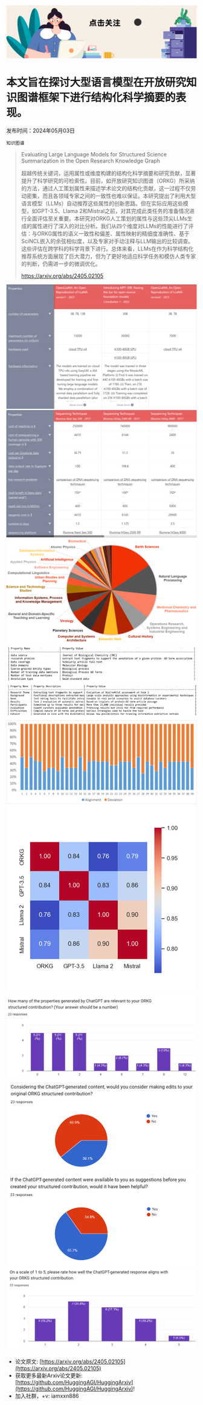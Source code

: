 ![](https://raw.githubusercontent.com/HuggingAGI/HuggingArxiv/main/imgs/follow2.gif)
# 本文旨在探讨大型语言模型在开放研究知识图谱框架下进行结构化科学摘要的表现。
发布时间：2024年05月03日

`知识图谱`
> Evaluating Large Language Models for Structured Science Summarization in the Open Research Knowledge Graph
>
> 超越传统关键词，运用属性或维度构建的结构化科学摘要和研究贡献，显著提升了科学研究的可检索性。目前，如开放研究知识图谱（ORKG）所采纳的方法，通过人工策划属性来描述学术论文的结构化贡献，这一过程不仅劳动密集，而且各领域专家之间的一致性也难以保证。本研究提出了利用大型语言模型（LLMs）自动推荐这些属性的创新思路。但在实际应用这些模型，如GPT-3.5、Llama 2和Mistral之前，对其完成此类任务的准备情况进行全面评估至关重要。本研究对ORKG人工策划的属性与这些顶尖LLMs生成的属性进行了深入的对比分析。我们从四个维度对LLMs的性能进行了评估：与ORKG属性的语义一致性和偏差、属性映射的精细度准确性、基于SciNCL嵌入的余弦相似度，以及专家对手动注释与LLM输出的比较调查。这些评估在跨学科的科学背景下进行。总体来看，LLMs在作为科学结构化推荐系统方面展现了巨大潜力，但为了更好地适应科学任务和模仿人类专家的判断，仍需进一步的微调优化。
>
> https://arxiv.org/abs/2405.02105

![](https://raw.githubusercontent.com/HuggingAGI/HuggingArxiv/main/paper_images/2405.02105/fig1.png)
![](https://raw.githubusercontent.com/HuggingAGI/HuggingArxiv/main/paper_images/2405.02105/fig2.png)
![](https://raw.githubusercontent.com/HuggingAGI/HuggingArxiv/main/paper_images/2405.02105/fig3.png)
![](https://raw.githubusercontent.com/HuggingAGI/HuggingArxiv/main/paper_images/2405.02105/fig4.png)
![](https://raw.githubusercontent.com/HuggingAGI/HuggingArxiv/main/paper_images/2405.02105/fig5.png)
![](https://raw.githubusercontent.com/HuggingAGI/HuggingArxiv/main/paper_images/2405.02105/fig6.png)
![](https://raw.githubusercontent.com/HuggingAGI/HuggingArxiv/main/paper_images/2405.02105/fig7.png)
![](https://raw.githubusercontent.com/HuggingAGI/HuggingArxiv/main/paper_images/2405.02105/s1q1.png)
![](https://raw.githubusercontent.com/HuggingAGI/HuggingArxiv/main/paper_images/2405.02105/s1q2.png)
![](https://raw.githubusercontent.com/HuggingAGI/HuggingArxiv/main/paper_images/2405.02105/s1q3.png)
![](https://raw.githubusercontent.com/HuggingAGI/HuggingArxiv/main/paper_images/2405.02105/s2q5.png)


- 论文原文: [https://arxiv.org/abs/2405.02105](https://arxiv.org/abs/2405.02105)
- 获取更多最新Arxiv论文更新: [https://github.com/HuggingAGI/HuggingArxiv](https://github.com/HuggingAGI/HuggingArxiv)!
- 加入社群，+v: iamxxn886